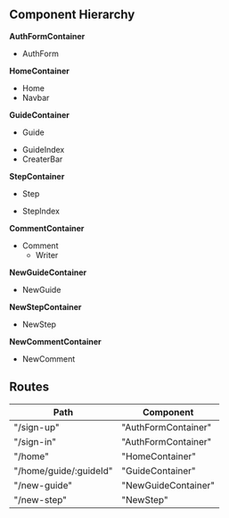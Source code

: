 ## Component Hierarchy

**AuthFormContainer**
 - AuthForm

**HomeContainer**
 - Home
 - Navbar

**GuideContainer**
 - Guide
  + GuideIndex
  + CreaterBar

**StepContainer**
 - Step
  + StepIndex

**CommentContainer**
  - Comment
    + Writer

**NewGuideContainer**
 - NewGuide

**NewStepContainer**
 - NewStep

**NewCommentContainer**
 - NewComment

## Routes

|Path   | Component   |
|-------|-------------|
| "/sign-up" | "AuthFormContainer" |
| "/sign-in" | "AuthFormContainer" |
| "/home" | "HomeContainer" |
| "/home/guide/:guideId" | "GuideContainer" |
| "/new-guide" | "NewGuideContainer" |
| "/new-step" | "NewStep" |
